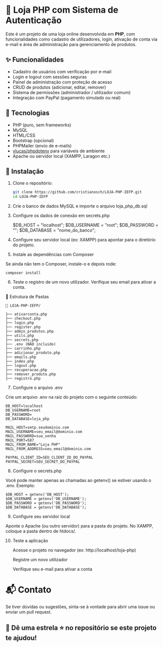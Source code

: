 # 🛒 Loja PHP com Sistema de Autenticação

Este é um projeto de uma loja online desenvolvida em **PHP**, com funcionalidades como cadastro de utilizadores, login, ativação de conta via e-mail e área de administração para gerenciamento de produtos.

## ✨ Funcionalidades

- Cadastro de usuários com verificação por e-mail
- Login e logout com sessões seguras
- Painel de administração com proteção de acesso
- CRUD de produtos (adicionar, editar, remover)
- Sistema de permissões (administrador / utilizador comum)
- Integração com PayPal (pagamento simulado ou real)

## 🚀 Tecnologias

- PHP (puro, sem frameworks)
- MySQL
- HTML/CSS
- Bootstrap (opcional)
- PHPMailer (envio de e-mails)
- [vlucas/phpdotenv](https://github.com/vlucas/phpdotenv) para variáveis de ambiente
- Apache ou servidor local (XAMPP, Laragon etc.)

## 🔧 Instalação

1. Clone o repositório:
   ```bash
   git clone https://github.com/cristianosch/LOJA-PHP-IEFP.git
   cd LOJA-PHP-IEFP

2. Crie o banco de dados MySQL e importe o arquivo loja_php_db.sql
   
3. Configure os dados de conexão em secrets.php
   
	$DB_HOST = "localhost";
	$DB_USERNAME = "root";
	$DB_PASSWORD = "";
	$DB_DATABASE = "nome_do_banco";

4. Configure seu servidor local (ex: XAMPP) para apontar para o diretório do projeto.
   
5.  Instale as dependências com Composer

Se ainda não tem o Composer, instale-o e depois rode:

	composer install

6. Teste o registro de um novo utilizador. Verifique seu email para ativar a conta.

📂 Estrutura de Pastas

	📁 LOJA-PHP-IEFP/

	├── ativarconta.php
	├── checkout.php
	├── login.php
	├── register.php
	├── admin_produtos.php
	├── utils.php
	├── secrets.php
	├── .env (NÃO incluido)
	├── carrinho.php
	├── adicionar_produto.php
	├── emails.php
	├── index.php
	├── logout.php
	├── recuperacao.php
	├── remover_produto.php
	├── registro.php

7. Configure o arquivo .env
   
Crie um arquivo .env na raiz do projeto com o seguinte conteúdo:

	DB_HOST=localhost
	DB_USERNAME=root
	DB_PASSWORD=
	DB_DATABASE=loja_php

	MAIL_HOST=smtp.seudominio.com
	MAIL_USERNAME=seu_email@dominio.com
	MAIL_PASSWORD=sua_senha
	MAIL_PORT=587
	MAIL_FROM_NAME="Loja PHP"
	MAIL_FROM_ADDRESS=seu_email@dominio.com

	PAYPAL_CLIENT_ID=SEU_CLIENT_ID_DO_PAYPAL
	PAYPAL_SECRET=SEU_SECRET_DO_PAYPAL

8. Configure o secrets.php

Você pode manter apenas as chamadas ao getenv() se estiver usando o .env. Exemplo:

	$DB_HOST = getenv('DB_HOST');
	$DB_USERNAME = getenv('DB_USERNAME');
	$DB_PASSWORD = getenv('DB_PASSWORD');
	$DB_DATABASE = getenv('DB_DATABASE');

9. Configure seu servidor local
    
Aponte o Apache (ou outro servidor) para a pasta do projeto. No XAMPP, coloque a pasta dentro de htdocs/.

10. Teste a aplicação
    
	Acesse o projeto no navegador (ex: http://localhost/loja-php)

	Registre um novo utilizador

	Verifique seu e-mail para ativar a conta

# 📬 Contato

Se tiver dúvidas ou sugestões, sinta-se à vontade para abrir uma issue ou enviar um pull request.

## 🚀 Dê uma estrela ⭐ no repositório se este projeto te ajudou!
